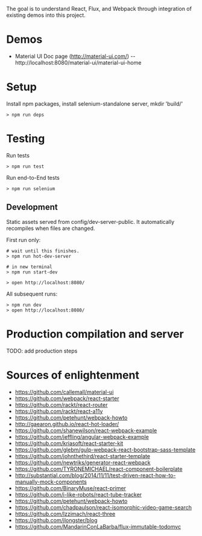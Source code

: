 The goal is to understand React, Flux, and Webpack through integration of existing demos into this project.

Demos
=
- Material UI Doc page (http://material-ui.com/) -- http://localhost:8080/material-ui/material-ui-home

Setup
=

Install npm packages, install selenium-standalone server, mkdir 'build/'
```
> npm run deps
```

Testing
=

Run tests

```
> npm run test
```

Run end-to-End tests

```
> npm run selenium
```

## Development

Static assets served from config/dev-server-public. It automatically recompiles when files are changed.

First run only:
```
# wait until this finishes.
> npm run hot-dev-server

# in new terminal
> npm run start-dev

> open http://localhost:8080/
```

All subsequent runs:
```
> npm run dev
> open http://localhost:8080/
```

Production compilation and server
=

TODO: add production steps


Sources of enlightenment
=
- https://github.com/callemall/material-ui
- https://github.com/webpack/react-starter
- https://github.com/rackt/react-router
- https://github.com/rackt/react-a11y
- https://github.com/petehunt/webpack-howto
- http://gaearon.github.io/react-hot-loader/
- https://github.com/shanewilson/react-webpack-example
- https://github.com/jeffling/angular-webpack-example
- https://github.com/kriasoft/react-starter-kit
- https://github.com/glebm/gulp-webpack-react-bootstrap-sass-template
- https://github.com/johnthethird/react-starter-template
- https://github.com/newtriks/generator-react-webpack
- https://github.com/TYRONEMICHAEL/react-component-boilerplate
- http://substantial.com/blog/2014/11/11/test-driven-react-how-to-manually-mock-components
- https://github.com/BinaryMuse/react-primer
- https://github.com/i-like-robots/react-tube-tracker
- https://github.com/petehunt/webpack-howto
- https://github.com/chadpaulson/react-isomorphic-video-game-search
- https://github.com/Izzimach/react-three
- https://github.com/jlongster/blog
- https://github.com/MandarinConLaBarba/flux-immutable-todomvc

